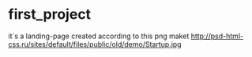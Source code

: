 # first_project
it`s a landing-page created  according to this png maket  http://psd-html-css.ru/sites/default/files/public/old/demo/Startup.jpg
